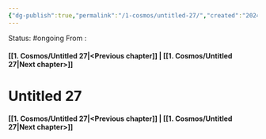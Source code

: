 ```yaml
---
{"dg-publish":true,"permalink":"/1-cosmos/untitled-27/","created":"2024-11-26T06:06:40.487-05:00","updated":"2024-11-26T06:06:46.375-05:00"}
---
```


Status: #ongoing
From : 
#### [[1. Cosmos/Untitled 27\|<Previous chapter]] | [[1. Cosmos/Untitled 27\|Next chapter>]]
# Untitled 27



#### [[1. Cosmos/Untitled 27\|<Previous chapter]] | [[1. Cosmos/Untitled 27\|Next chapter>]]
